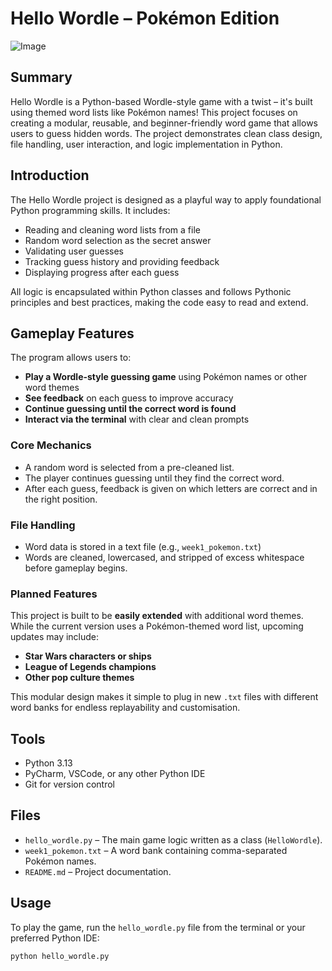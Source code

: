 # Hello Wordle – Pokémon Edition

![Image](https://github.com/user-attachments/assets/d89d61a5-132e-41a1-8f13-3fef25b11bcb)

## Summary
Hello Wordle is a Python-based Wordle-style game with a twist – it's built using themed word lists like Pokémon names! This project focuses on creating a modular, reusable, and beginner-friendly word game that allows users to guess hidden words. The project demonstrates clean class design, file handling, user interaction, and logic implementation in Python.

## Introduction
The Hello Wordle project is designed as a playful way to apply foundational Python programming skills. It includes:
- Reading and cleaning word lists from a file  
- Random word selection as the secret answer  
- Validating user guesses  
- Tracking guess history and providing feedback  
- Displaying progress after each guess  

All logic is encapsulated within Python classes and follows Pythonic principles and best practices, making the code easy to read and extend.

## Gameplay Features
The program allows users to:
- **Play a Wordle-style guessing game** using Pokémon names or other word themes  
- **See feedback** on each guess to improve accuracy  
- **Continue guessing until the correct word is found**  
- **Interact via the terminal** with clear and clean prompts  

### Core Mechanics
- A random word is selected from a pre-cleaned list.  
- The player continues guessing until they find the correct word.  
- After each guess, feedback is given on which letters are correct and in the right position.

### File Handling
- Word data is stored in a text file (e.g., `week1_pokemon.txt`)  
- Words are cleaned, lowercased, and stripped of excess whitespace before gameplay begins.

### Planned Features
This project is built to be **easily extended** with additional word themes. While the current version uses a Pokémon-themed word list, upcoming updates may include:
- **Star Wars characters or ships**
- **League of Legends champions**
- **Other pop culture themes**

This modular design makes it simple to plug in new `.txt` files with different word banks for endless replayability and customisation.

## Tools
- Python 3.13  
- PyCharm, VSCode, or any other Python IDE  
- Git for version control  

## Files
- `hello_wordle.py` – The main game logic written as a class (`HelloWordle`).  
- `week1_pokemon.txt` – A word bank containing comma-separated Pokémon names.  
- `README.md` – Project documentation.  

## Usage
To play the game, run the `hello_wordle.py` file from the terminal or your preferred Python IDE:

```sh
python hello_wordle.py
